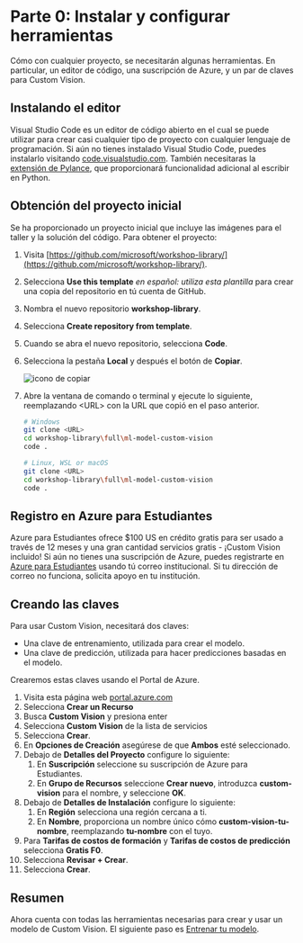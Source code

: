 # Parte 0: Instalar y configurar herramientas

Cómo con cualquier proyecto, se necesitarán algunas herramientas. En particular, un editor de código, una suscripción de Azure, y un par de claves para Custom Vision. 

## Instalando el editor

Visual Studio Code es un editor de código abierto en el cual se puede utilizar para crear casi cualquier tipo de proyecto con cualquier lenguaje de programación. Si aún no tienes instalado Visual Studio Code, puedes instalarlo visitando [code.visualstudio.com](https://code.visualstudio.com). También necesitaras la [extensión de Pylance](https://marketplace.visualstudio.com/items?itemName=ms-python.vscode-pylance), que proporcionará funcionalidad adicional al escribir en Python.

## Obtención del proyecto inicial

Se ha proporcionado un proyecto inicial que incluye las imágenes para el taller y la solución del código. Para obtener el proyecto: 

1. Visita [https://github.com/microsoft/workshop-library/](https://github.com/microsoft/workshop-library/). 
1. Selecciona **Use this template** _en español: utiliza esta plantilla_ para crear una copia del repositorio en tú cuenta de GitHub.
1. Nombra el nuevo repositorio **workshop-library**. 
1. Selecciona **Create repository from template**. 
1. Cuando se abra el nuevo repositorio, selecciona **Code**. 
1. Selecciona la pestaña **Local** y después el botón de **Copiar**. 


    ![icono de copiar](../../images/copy.png)
    
1. Abre la ventana de comando o terminal y ejecute lo siguiente, reemplazando \<URL\> con la URL que copió en el paso anterior. 

    ```bash
    # Windows
    git clone <URL>
    cd workshop-library\full\ml-model-custom-vision
    code .

    # Linux, WSL or macOS
    git clone <URL>
    cd workshop-library\full\ml-model-custom-vision
    code .
    ```

## Registro en Azure para Estudiantes

Azure para Estudiantes ofrece $100 US en crédito gratis para ser usado a través de 12 meses y una gran cantidad servicios gratis - ¡Custom Vision incluido! Si aún no tienes una suscripción de Azure, puedes registrarte en [Azure para Estudiantes](https://azure.microsoft.com/free/students) usando tú correo institucional. Si tu dirección de correo no funciona, solicita apoyo en tu institución. 

## Creando las claves

Para usar Custom Vision, necesitará dos claves: 

- Una clave de entrenamiento, utilizada para crear el modelo. 
- Una clave de predicción, utilizada para hacer predicciones basadas en el modelo. 

Crearemos estas claves usando el Portal de Azure. 


1. Visita esta página web [portal.azure.com](https://portal.azure.com)
1. Selecciona **Crear un Recurso**
1. Busca **Custom Vision** y presiona enter
1. Selecciona **Custom Vision** de la lista de servicios
1. Selecciona **Crear**.  
1. En **Opciones de Creación** asegúrese de que **Ambos** esté seleccionado. 
2. Debajo de **Detalles del Proyecto** configure lo siguiente: 
    1. En **Suscripción**  seleccione su suscripción de Azure para Estudiantes. 
    1. En **Grupo de Recursos** seleccione **Crear nuevo**, introduzca  **custom-vision** para el nombre, y seleccione **OK**. 
4. Debajo de **Detalles de Instalación** configure lo siguiente: 
    1. En **Región** selecciona una región cercana a ti. 
    1. En **Nombre**, proporciona un nombre único cómo  **custom-vision-tu-nombre**, reemplazando **tu-nombre** con el tuyo. 
6. Para **Tarifas de costos de formación** y **Tarifas de costos de predicción** selecciona **Gratis F0**.
7. Selecciona **Revisar + Crear**.
8. Selecciona **Crear**.


## Resumen

Ahora cuenta con todas las herramientas necesarias para crear y usar un modelo de Custom Vision. El siguiente paso es [Entrenar tu modelo](./train-es.md).
